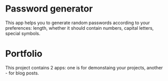 # Password generator
This app helps you to generate random passwords according to your preferences: length, whether it should contain numbers, capital letters, special symbols.

# Portfolio
This project contains 2 apps: one is for demonstaing your projects, another - for blog posts.
